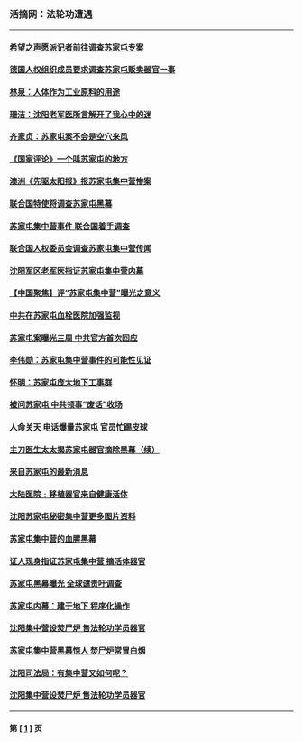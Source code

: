 ### 活摘网：法轮功遭遇
---
#### [希望之声愿派记者前往调查苏家屯专案](../../pages/nf5881/n1273232.md) 
#### [德国人权组织成员要求调查苏家屯贩卖器官一事](../../pages/nf5881/n1273226.md) 
#### [林泉：人体作为工业原料的用途](../../pages/nf5881/n1273160.md) 
#### [珊洁：沈阳老军医所言解开了我心中的迷](../../pages/nf5881/n1273076.md) 
#### [齐家贞：苏家屯案不会是空穴来风](../../pages/nf5881/n1273018.md) 
#### [《国家评论》一个叫苏家屯的地方](../../pages/nf5881/n1272939.md) 
#### [澳洲《先驱太阳报》报苏家屯集中营惨案](../../pages/nf5881/n1272892.md) 
#### [联合国特使将调查苏家屯黑幕](../../pages/nf5881/n1272882.md) 
#### [苏家屯集中营事件 联合国着手调查](../../pages/nf5881/n1272579.md) 
#### [联合国人权委员会调查苏家屯集中营传闻](../../pages/nf5881/n1272262.md) 
#### [沈阳军区老军医指证苏家屯集中营内幕](../../pages/nf5881/n1271996.md) 
#### [【中国聚焦】评“苏家屯集中营”曝光之意义](../../pages/nf5881/n1271510.md) 
#### [中共在苏家屯血栓医院加强监视](../../pages/nf5881/n1270831.md) 
#### [苏家屯案曝光三周 中共官方首次回应](../../pages/nf5881/n1270319.md) 
#### [李伟勋：苏家屯集中营事件的可能性见证](../../pages/nf5881/n1268777.md) 
#### [怀明：苏家屯庞大地下工事群](../../pages/nf5881/n1268193.md) 
#### [被问苏家屯 中共领事“废话”收场](../../pages/nf5881/n1265572.md) 
#### [人命关天 电话爆量苏家屯 官员忙踢皮球](../../pages/nf5881/n1263551.md) 
#### [主刀医生太太揭苏家屯器官摘除黑幕（续）](../../pages/nf5881/n1260648.md) 
#### [来自苏家屯的最新消息](../../pages/nf5881/n1260002.md) 
#### [大陆医院﹕移植器官来自健康活体](../../pages/nf5881/n1259894.md) 
#### [沈阳苏家屯秘密集中营更多图片资料](../../pages/nf5881/n1259877.md) 
#### [苏家屯集中营的血腥黑幕](../../pages/nf5881/n1258729.md) 
#### [证人现身指证苏家屯集中营 摘活体器官](../../pages/nf5881/n1257362.md) 
#### [苏家屯黑幕曝光 全球谴责吁调查](../../pages/nf5881/n1257210.md) 
#### [苏家屯内幕：建于地下 程序化操作](../../pages/nf5881/n1254892.md) 
#### [沈阳集中营设焚尸炉 售法轮功学员器官](../../pages/nf5881/n1252518.md) 
#### [苏家屯集中营黑幕惊人 焚尸炉常冒白烟](../../pages/nf5881/n1249825.md) 
#### [沈阳司法局：有集中营又如何呢？](../../pages/nf5881/n1249798.md) 
#### [沈阳集中营设焚尸炉 售法轮功学员器官](../../pages/nf5881/n1248687.md) 

---
#### 第 [ [1](./1.md) ] 页
